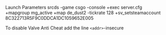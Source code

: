 Launch Parameters
srcds -game csgo -console +exec server.cfg  +mapgroup mg_active +map de_dust2  -tickrate 128 +sv_setsteamaccount 8C322713R5F9C0DDCA1DC1059652E005


To disable Valve Anti Cheat
add the line  `<addr>`-insecure
